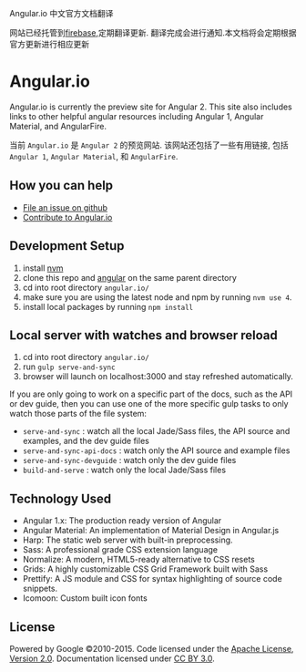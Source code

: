 Angular.io 中文官方文档翻译

网站已经托管到[firebase](https://angularcn.firebaseapp.com),定期翻译更新. 翻译完成会进行通知.本文档将会定期根据官方更新进行相应更新

# Angular.io

Angular.io is currently the preview site for Angular 2. This site also includes links to other helpful angular resources including Angular 1, Angular Material, and AngularFire.

当前 `Angular.io` 是 `Angular 2` 的预览网站. 该网站还包括了一些有用链接, 包括 `Angular 1`, `Angular Material`, 和 `AngularFire`.

## How you can help
- [File an issue on github](https://github.com/angular/angular.io/issues)
- [Contribute to Angular.io](https://github.com/angular/angular.js/blob/master/CONTRIBUTING.md)


## Development Setup
1. install [nvm](https://github.com/creationix/nvm)
2. clone this repo and [angular](https://github.com/angular/angular) on the same parent directory
3. cd into root directory `angular.io/`
4. make sure you are using the latest node and npm by running `nvm use 4`.
5. install local packages by running `npm install`

## Local server with watches and browser reload
 1. cd into root directory `angular.io/`
 2. run `gulp serve-and-sync`
 3. browser will launch on localhost:3000 and stay refreshed automatically.

If you are only going to work on a specific part of the docs, such as the API or dev guide, then you can use one of the more specific gulp tasks to only watch those parts of the file system:

* `serve-and-sync` : watch all the local Jade/Sass files, the API source and examples, and the dev guide files
* `serve-and-sync-api-docs` : watch only the API source and example files
* `serve-and-sync-devguide` : watch only the dev guide files
* `build-and-serve` : watch only the local Jade/Sass files

## Technology Used
- Angular 1.x: The production ready version of Angular
- Angular Material: An implementation of Material Design in Angular.js
- Harp: The static web server with built-in preprocessing.
- Sass: A professional grade CSS extension language
- Normalize: A modern, HTML5-ready alternative to CSS resets
- Grids: A highly customizable CSS Grid Framework built with Sass
- Prettify: A JS module and CSS for syntax highlighting of source code snippets.
- Icomoon: Custom built icon fonts


## License
Powered by Google ©2010-2015. Code licensed under the [Apache License, Version 2.0](http://www.apache.org/licenses/LICENSE-2.0). Documentation licensed under [CC BY 3.0](http://creativecommons.org/licenses/by/3.0/).
